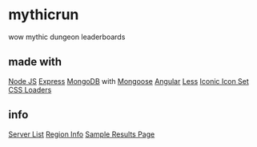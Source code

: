 # mythicrun
wow mythic dungeon leaderboards


## made with
[Node JS](https://nodejs.org)
[Express](http://expressjs.com/)
[MongoDB](https://www.mongodb.com/) with [Mongoose](http://mongoosejs.com/)
[Angular](https://angularjs.org/)
[Less](http://lesscss.org/)
[Iconic Icon Set](https://useiconic.com/open)
[CSS Loaders](https://projects.lukehaas.me/css-loaders/)


## info
[Server List](http://wowwiki.wikia.com/wiki/Realms_list)
[Region Info](https://us.battle.net/support/en/article/8500086)
[Sample Results Page](https://worldofwarcraft.com/en-us/game/pve/leaderboards/aegwynn/black-rook-hold)
